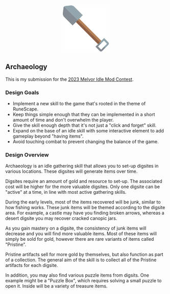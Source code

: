 <p align="center"><img width="150px" src="assets/svg/archaeology.svg"></p>

## Archaeology

This is my submission for the [2023 Melvor Idle Mod Contest](https://store.steampowered.com/news/app/1267910/view/3683429000349567517).

### Design Goals
- Implement a new skill to the game that's rooted in the theme of RuneScape.
- Keep things simple enough that they can be implemented in a short amount of time and don't overwhelm the player.
- Give the skill enough depth that it's not just a "click and forget" skill.
- Expand on the base of an idle skill with some interactive element to add gameplay beyond "having items".
- Avoid touching combat to prevent changing the balance of the game.

### Design Overview
Archaeology is an idle gathering skill that allows you to set-up digsites in various locations. These digsites will generate items over time.

Digsites require an amount of gold and resource to set-up. The associated cost will be higher for the more valuable digsites. Only one digsite can be "active" at a time, in line with most active gathering skills.

During the early levels, most of the items recovered will be junk, similar to how fishing works. These junk items will be themed according to the digsite area. For example, a castle may have you finding broken arrows, whereas a desert digsite you may recover cracked canopic jars.

As you gain mastery on a digsite, the consistency of junk items will decrease and you will find more valuable items. Most of these items will simply be sold for gold, however there are rare variants of items called "Pristine".

Pristine artifacts sell for more gold by themselves, but also function as part of a collection. The general aim of the skill is to collect all of the Pristine artifacts for each digsite.

In addition, you may also find various puzzle items from digsits. One example might be a "Puzzle Box", which requires solving a small puzzle to open it. Inside will be a variety of treasure items.